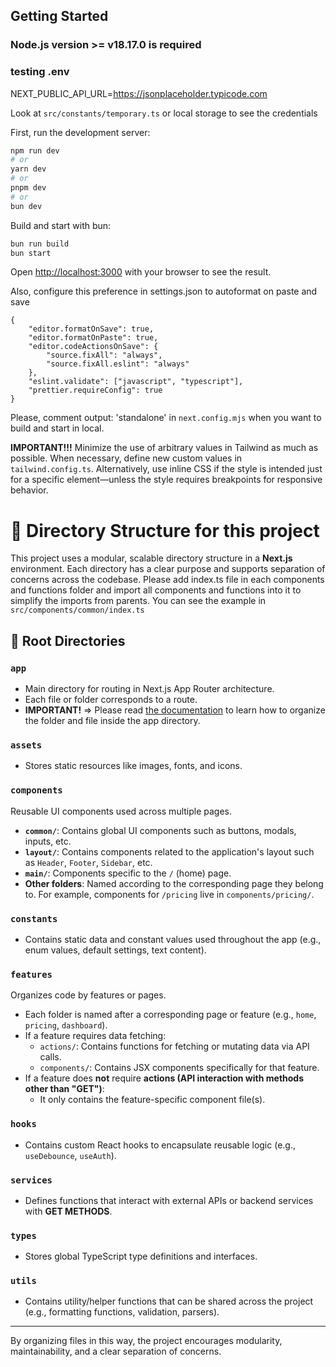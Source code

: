 ## Getting Started

### Node.js version >= v18.17.0 is required

### testing .env

NEXT_PUBLIC_API_URL=https://jsonplaceholder.typicode.com

Look at `src/constants/temporary.ts` or local storage to see the credentials

First, run the development server:

```bash
npm run dev
# or
yarn dev
# or
pnpm dev
# or
bun dev
```

Build and start with bun:

```bash
bun run build
bun start
```

Open [http://localhost:3000](http://localhost:3000) with your browser to see the result.

Also, configure this preference in settings.json to autoformat on paste and save

```
{
    "editor.formatOnSave": true,
    "editor.formatOnPaste": true,
    "editor.codeActionsOnSave": {
        "source.fixAll": "always",
        "source.fixAll.eslint": "always"
    },
    "eslint.validate": ["javascript", "typescript"],
    "prettier.requireConfig": true
}
```

Please, comment output: 'standalone' in `next.config.mjs` when you want to build and start in local.

**IMPORTANT!!!** Minimize the use of arbitrary values in Tailwind as much as possible. When necessary, define new custom
values in `tailwind.config.ts`. Alternatively, use inline CSS if the style is intended just for a specific
element—unless the style requires breakpoints for responsive behavior.

# 📁 Directory Structure for this project

This project uses a modular, scalable directory structure in a **Next.js** environment. Each directory has a clear
purpose and supports separation of concerns across the codebase. Please add index.ts file in each components and
functions folder and import all components and functions into it to simplify the imports from parents. You can see the
example in `src/components/common/index.ts`

## 📂 Root Directories

### `app`

- Main directory for routing in Next.js App Router architecture.
- Each file or folder corresponds to a route.
- **IMPORTANT!** => Please read [the documentation](https://nextjs.org/docs/app/getting-started/project-structure) to
  learn how to organize the folder and file inside the app directory.

### `assets`

- Stores static resources like images, fonts, and icons.

### `components`

Reusable UI components used across multiple pages.

- **`common/`**: Contains global UI components such as buttons, modals, inputs, etc.
- **`layout/`**: Contains components related to the application's layout such as `Header`, `Footer`, `Sidebar`, etc.
- **`main/`**: Components specific to the `/` (home) page.
- **Other folders**: Named according to the corresponding page they belong to. For example, components for `/pricing`
  live in `components/pricing/`.

### `constants`

- Contains static data and constant values used throughout the app (e.g., enum values, default settings, text content).

### `features`

Organizes code by features or pages.

- Each folder is named after a corresponding page or feature (e.g., `home`, `pricing`, `dashboard`).
- If a feature requires data fetching:
  - `actions/`: Contains functions for fetching or mutating data via API calls.
  - `components/`: Contains JSX components specifically for that feature.
- If a feature does **not** require **actions (API interaction with methods other than "GET")**:
  - It only contains the feature-specific component file(s).

### `hooks`

- Contains custom React hooks to encapsulate reusable logic (e.g., `useDebounce`, `useAuth`).

### `services`

- Defines functions that interact with external APIs or backend services with **GET METHODS**.

### `types`

- Stores global TypeScript type definitions and interfaces.

### `utils`

- Contains utility/helper functions that can be shared across the project (e.g., formatting functions, validation,
  parsers).

---

By organizing files in this way, the project encourages modularity, maintainability, and a clear separation of concerns.
